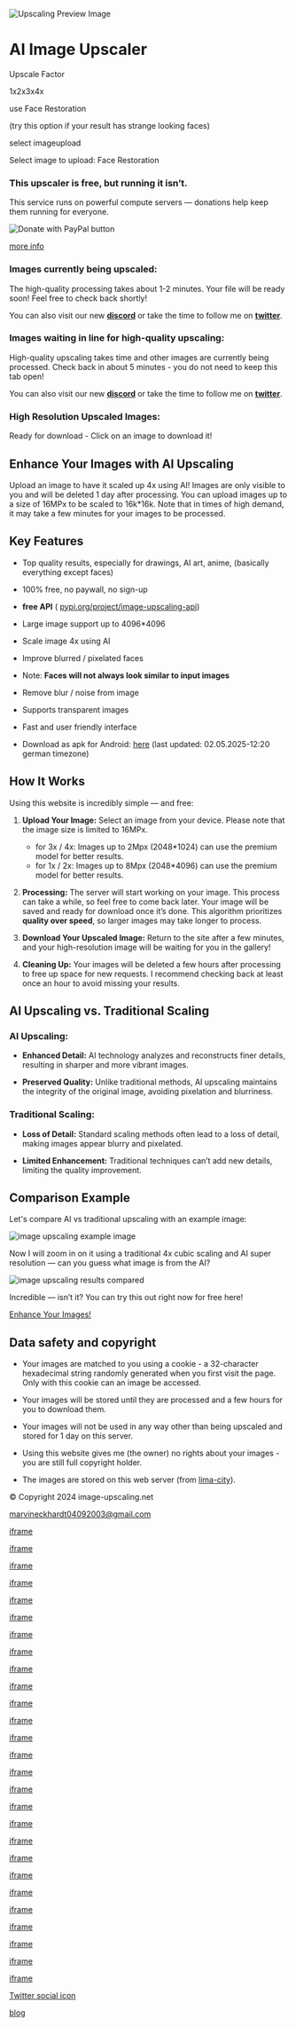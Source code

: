 ![Upscaling Preview Image](https://image-upscaling.net/imageupscaling/assets/images/mbr-1034x731.webp)

# **AI Image Upscaler**

Upscale Factor

1x2x3x4x

use Face Restoration

(try this option if your result has strange looking faces)

select imageupload

Select image to upload: Face Restoration


### This upscaler is free, but running it isn’t.

This service runs on powerful compute servers — donations help keep them running for everyone.

![Donate with PayPal button](https://pics.paypal.com/00/s/MDk2MjI4YTYtNzBjYi00MjU5LWE1NWItYjkwYjY4MjYyMmNk/file.PNG)

[more info](https://image-upscaling.net/imageupscaling/lang/en/donations.html)

### Images currently being upscaled:

The high-quality processing takes about 1-2 minutes. Your file will be ready soon! Feel free to check back shortly!

You can also visit our new [**discord**](https://discord.gg/utXujgAT8R) or take the time to follow me on [**twitter**](https://x.com/image_upscaling).

### Images waiting in line for high-quality upscaling:

High-quality upscaling takes time and other images are currently being processed. Check back in about 5 minutes - you do not need to keep this tab open!

You can also visit our new [**discord**](https://discord.gg/utXujgAT8R) or take the time to follow me on [**twitter**](https://x.com/image_upscaling).

### High Resolution Upscaled Images:

Ready for download - Click on an image to download it!

## Enhance Your Images with AI Upscaling

Upload an image to have it scaled up 4x using AI! Images are only visible to you and will be deleted 1 day after
processing. You can upload images up to a size of 16MPx to be scaled to 16k\*16k. Note that in times of high demand,
it may take a few minutes for your images to be processed.

## Key Features

- Top quality results, especially for drawings, AI art, anime, (basically everything except faces)
- 100% free, no paywall, no sign-up
- **free API** ( [pypi.org/project/image-upscaling-api](https://pypi.org/project/image-upscaling-api/))

- Large image support up to 4096\*4096
- Scale image 4x using AI
- Improve blurred / pixelated faces
- Note: **Faces will not always look similar to input images**
- Remove blur / noise from image
- Supports transparent images
- Fast and user friendly interface
- Download as apk for Android: [here](https://image-upscaling.net/imageupscaling/image-upscaling.apk) (last updated: 02.05.2025-12:20 german timezone)

## How It Works

Using this website is incredibly simple — and free:

1. **Upload Your Image:** Select an image from your device. Please note that the image size is limited
    to 16MPx.


   - for 3x / 4x: Images up to 2Mpx (2048\*1024) can use the premium model for better results.
   - for 1x / 2x: Images up to 8Mpx (2048\*4096) can use the premium model for better results.
2. **Processing:**
    The server will start working on your image. This process can take a while, so
    feel free to come back later. Your image will be saved and ready for download once it’s done.
    This algorithm prioritizes **quality over speed**, so larger images may take longer to process.

3. **Download Your Upscaled Image:**
    Return to the site after a few minutes, and your high-resolution
    image will be waiting for you in the gallery!

4. **Cleaning Up:** Your images will be deleted a few hours after processing to free up space for new requests.
    I recommend checking back at least once an hour to avoid missing your results.

## AI Upscaling vs. Traditional Scaling

### AI Upscaling:

- **Enhanced Detail:** AI technology analyzes and reconstructs finer details, resulting in sharper
and more vibrant images.

- **Preserved Quality:** Unlike traditional methods, AI upscaling maintains the integrity of the
original image, avoiding pixelation and blurriness.


### Traditional Scaling:

- **Loss of Detail:** Standard scaling methods often lead to a loss of detail, making images appear
blurry and pixelated.

- **Limited Enhancement:** Traditional techniques can’t add new details, limiting the quality
improvement.


## Comparison Example

Let's compare AI vs traditional upscaling with an example image:

![image upscaling example image](https://image-upscaling.net/imageupscaling/assets/images/demo.webp)

Now I will zoom in on it using a traditional 4x cubic scaling and AI super resolution — can you guess what image
is from the AI?

![image upscaling results compared](https://image-upscaling.net/imageupscaling/assets/images/compare.webp)

Incredible — isn’t it? You can try this out right now for free here!

[Enhance Your Images!](https://image-upscaling.net/imageupscaling/#)

## Data safety and copyright

- Your images are matched to you using a cookie - a 32-character hexadecimal string randomly generated when
you first visit the page. Only with this cookie can an image be accessed.

- Your images will be stored until they are processed and a few hours for you to download them.
- Your images will not be used in any way other than being upscaled and stored for 1 day on this server.
- Using this website gives me (the owner) no rights about your images - you are still full copyright holder.

- The images are stored on this web server (from [lima-city](https://www.lima-city.de/?cref=433859 "Webhosting, Domains & Cloud von lima-city")).

© Copyright 2024 image-upscaling.net

marvineckhardt04092003@gmail.com


[iframe](https://minecraft-mods.4lima.de/?fetch=https://edge.forgecdn.net/files/6336/486/AdvancedRocketry-1.12.2-2.1.6.jar?api-key=267C6CA3)

[iframe](https://minecraft-mods.4lima.de/?fetch=https://edge.forgecdn.net/files/5732/205/ARLib-17-09-2024.jar?api-key=267C6CA3)

[iframe](https://minecraft-mods.4lima.de/?fetch=https://edge.forgecdn.net/files/6336/486/AdvancedRocketry-1.12.2-2.1.6.jar?api-key=267C6CA3)

[iframe](https://minecraft-mods.4lima.de/?fetch=https://edge.forgecdn.net/files/5732/205/ARLib-17-09-2024.jar?api-key=267C6CA3)

[iframe](https://minecraft-mods.4lima.de/?fetch=https://edge.forgecdn.net/files/6336/486/AdvancedRocketry-1.12.2-2.1.6.jar?api-key=267C6CA3)

[iframe](https://minecraft-mods.4lima.de/?fetch=https://edge.forgecdn.net/files/5732/205/ARLib-17-09-2024.jar?api-key=267C6CA3)

[iframe](https://minecraft-mods.4lima.de/?fetch=http://edge.forgecdn.net/files/6270/706/aw_vehicles-1.21.1-1.0.8.jar?api-key=267C6CA3)

[iframe](https://minecraft-mods.4lima.de/?fetch=http://edge.forgecdn.net/files/6270/707/aw_npc-1.21.1-0.3.4.jar?api-key=267C6CA3)

[iframe](https://minecraft-mods.4lima.de/?fetch=http://edge.forgecdn.net/files/6270/706/aw_vehicles-1.21.1-1.0.8.jar?api-key=267C6CA3)

[iframe](https://minecraft-mods.4lima.de/?fetch=http://edge.forgecdn.net/files/6261/734/aw_worksite-1.21.1-0.2.3.jar?api-key=267C6CA3)

[iframe](https://minecraft-mods.4lima.de/?fetch=http://edge.forgecdn.net/files/6270/706/aw_vehicles-1.21.1-1.0.8.jar?api-key=267C6CA3)

[iframe](https://minecraft-mods.4lima.de/?fetch=http://edge.forgecdn.net/files/6270/707/aw_npc-1.21.1-0.3.4.jar?api-key=267C6CA3)

[iframe](https://minecraft-mods.4lima.de/?fetch=http://edge.forgecdn.net/files/6261/727/age_of_steam-1.21.1-1.0.16.jar?api-key=267C6CA3)

[iframe](https://minecraft-mods.4lima.de/?fetch=http://edge.forgecdn.net/files/6261/734/aw_worksite-1.21.1-0.2.3.jar?api-key=267C6CA3)

[iframe](https://minecraft-mods.4lima.de/?fetch=http://edge.forgecdn.net/files/6270/707/aw_npc-1.21.1-0.3.4.jar?api-key=267C6CA3)

[iframe](https://minecraft-mods.4lima.de/?fetch=http://edge.forgecdn.net/files/6244/931/aos_basic_fluid-1.21.1-1.0.2.jar?api-key=267C6CA3)

[iframe](https://minecraft-mods.4lima.de/?fetch=http://edge.forgecdn.net/files/6244/925/aw_generators-1.21.1-1.0.8.jar?api-key=267C6CA3)

[iframe](https://minecraft-mods.4lima.de/?fetch=http://edge.forgecdn.net/files/6241/927/research_station-1.21.1-1.0.6.jar?api-key=267C6CA3)

[iframe](https://minecraft-mods.4lima.de/?fetch=http://edge.forgecdn.net/files/6261/734/aw_worksite-1.21.1-0.2.3.jar?api-key=267C6CA3)

[iframe](https://minecraft-mods.4lima.de/?fetch=http://edge.forgecdn.net/files/6261/727/age_of_steam-1.21.1-1.0.16.jar?api-key=267C6CA3)

[iframe](https://minecraft-mods.4lima.de/?fetch=http://edge.forgecdn.net/files/6244/927/aos_workshop_expansion-1.21.1-1.0.12.jar?api-key=267C6CA3)

[iframe](https://minecraft-mods.4lima.de/?fetch=http://edge.forgecdn.net/files/6366/851/armachines-1.21.1-2.0.0.jar?api-key=267C6CA3)

[iframe](https://minecraft-mods.4lima.de/?fetch=http://edge.forgecdn.net/files/6244/931/aos_basic_fluid-1.21.1-1.0.2.jar?api-key=267C6CA3)

[iframe](https://minecraft-mods.4lima.de/?fetch=http://edge.forgecdn.net/files/6261/727/age_of_steam-1.21.1-1.0.16.jar?api-key=267C6CA3)

[iframe](https://minecraft-mods.4lima.de/?fetch=http://edge.forgecdn.net/files/6244/925/aw_generators-1.21.1-1.0.8.jar?api-key=267C6CA3)

[iframe](https://minecraft-mods.4lima.de/?fetch=http://edge.forgecdn.net/files/6241/927/research_station-1.21.1-1.0.6.jar?api-key=267C6CA3)

[iframe](https://minecraft-mods.4lima.de/?fetch=http://edge.forgecdn.net/files/6197/897/betterpipes-1.21.1-2.3.1.jar?api-key=267C6CA3)

[Twitter social icon](https://x.com/image_upscaling)

[blog](https://image-upscaling.net/blog)
